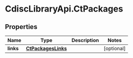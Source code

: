 # CdiscLibraryApi.CtPackages

## Properties

Name | Type | Description | Notes
------------ | ------------- | ------------- | -------------
**links** | [**CtPackagesLinks**](CtPackagesLinks.md) |  | [optional] 


